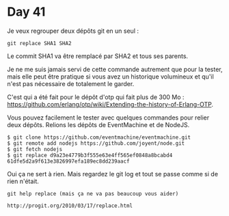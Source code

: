 # Day 41

Je veux regrouper deux dépôts git en un seul :

    git replace SHA1 SHA2

Le commit SHA1 va être remplacé par SHA2 et tous ses parents.

Je ne me suis jamais servi de cette commande autrement que pour la tester, mais
elle peut être pratique si vous avez un historique volumineux et qu'il n'est pas nécessaire de totalement le garder.

C'est qui a été fait pour le dépôt d'otp qui fait plus de 300 Mo : https://github.com/erlang/otp/wiki/Extending-the-history-of-Erlang-OTP.

Vous pouvez facilement le tester avec quelques commandes pour relier deux dépôts. Relions les dépôts de EventMachine et de NodeJS.

    $ git clone https://github.com/eventmachine/eventmachine.git
    $ git remote add nodejs https://github.com/joyent/node.git
    $ git fetch nodejs
    $ git replace d9a23e4779b3f555e63e4ff565ef0848a8bcabd4 61dfe5d2a9f613e3826997efa189ec8dd239aacf

Oui ça ne sert à rien. Mais regardez le git log et tout se passe comme si de rien n'était.

    git help replace (mais ça ne va pas beaucoup vous aider)

    http://progit.org/2010/03/17/replace.html
